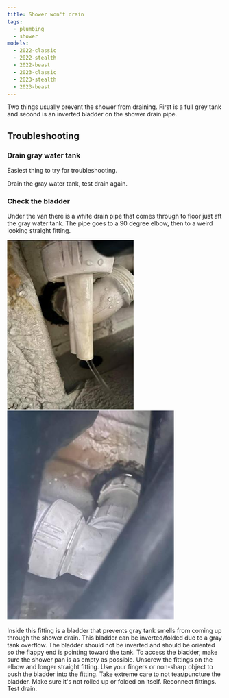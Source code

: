 ```yaml
---
title: Shower won't drain
tags:
  - plumbing
  - shower
models:
  - 2022-classic
  - 2022-stealth
  - 2022-beast
  - 2023-classic
  - 2023-stealth
  - 2023-beast
---
```


Two things usually prevent the shower from draining. First is a full grey tank and second is an inverted bladder on the shower drain pipe.

## Troubleshooting

### Drain gray water tank

Easiest thing to try for troubleshooting.

Drain the gray water tank, test drain again.

### Check the bladder

Under the van there is a white drain pipe that comes through to floor just aft the gray water tank. The pipe goes to a 90 degree elbow, then to a weird looking straight fitting.

![Reference 1 of grey tank drain pipe](images/gray-drain1.jpg)
![Reference 2 of grey tank drain pipe](images/gray-drain2.jpg)

Inside this fitting is a bladder that prevents gray tank smells from coming up through the shower drain. This bladder can be inverted/folded due to a gray tank overflow. The bladder should not be inverted and should be oriented so the flappy end is pointing toward the tank. To access the bladder, make sure the shower pan is as empty as possible. Unscrew the fittings on the elbow and longer straight fitting. Use your fingers or non-sharp object to push the bladder into the fitting. Take extreme care to not tear/puncture the bladder. Make sure it's not rolled up or folded on itself. Reconnect fittings. Test drain.
